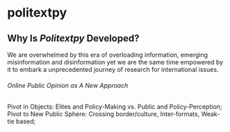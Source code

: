 # politextpy

## Why Is *Politextpy* Developed?

We are overwhelmed by this era of overloading information, emerging misinformation and disinformation yet we are the same time empowered by it to embark a unprecedented journey of research for international issues. 

###### Online Public Opinion as A New Approach

Pivot in Objects: Elites and Policy-Making vs. Public and Policy-Perception; 
Pivot to New Public Sphere: Crossing border/culture, Inter-formats, Weak-tie based;
